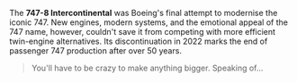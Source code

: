 The **747-8 Intercontinental** was Boeing's final attempt to modernise the iconic 747. New engines, modern systems, and the emotional appeal of the 747 name, however, couldn't save it from competing with more efficient twin-engine alternatives. Its discontinuation in 2022 marks the end of passenger 747 production after over 50 years.

> You'll have to be crazy to make anything bigger. Speaking of...